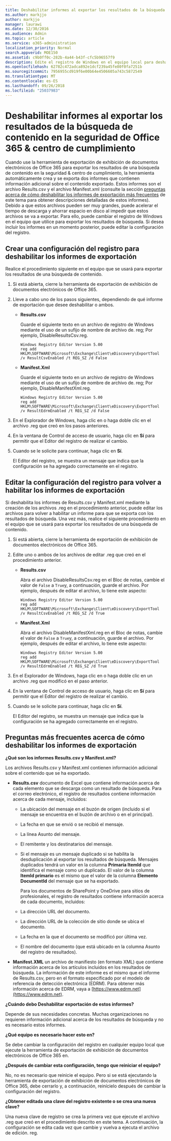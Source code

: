 ```yaml
---
title: Deshabilitar informes al exportar los resultados de la búsqueda de contenido en la seguridad de Office 365 &amp; centro de cumplimiento
ms.author: markjjo
author: markjjo
manager: laurawi
ms.date: 12/30/2016
ms.audience: Admin
ms.topic: article
ms.service: o365-administration
localization_priority: Normal
search.appverid: MOE150
ms.assetid: c9b0ff0c-282b-4a44-b43f-cfc5b96557f9
description: Edite el registro de Windows en el equipo local para deshabilitar los informes al exportar los resultados de una búsqueda de contenido de la seguridad de Office 365 &amp; centro de Comliance. Deshabilitar estos informes puede acelerar el tiempo de descarga y ahorrar espacio en disco.
ms.openlocfilehash: 62782c472adca892e1dcf239a45fe80f0fa7251b
ms.sourcegitcommit: 7956955cd919f6e00b64e4506605a743c5872549
ms.translationtype: MT
ms.contentlocale: es-ES
ms.lasthandoff: 09/26/2018
ms.locfileid: "25037983"
---
```

# <a name="disable-reports-when-you-export-content-search-results-in-the-office-365-security-amp-compliance-center"></a>Deshabilitar informes al exportar los resultados de la búsqueda de contenido en la seguridad de Office 365 &amp; centro de cumplimiento

Cuando use la herramienta de exportación de exhibición de documentos electrónicos de Office 365 para exportar los resultados de una búsqueda de contenido en la seguridad &amp; centro de cumplimiento, la herramienta automáticamente crea y se exporta dos informes que contienen información adicional sobre el contenido exportado. Estos informes son el archivo Results.csv y el archivo Manifest.xml (consulte la sección [preguntas acerca de cómo deshabilitar los informes de exportación más frecuentes](#frequently-asked-questions-about-disabling-export-reports) de este tema para obtener descripciones detalladas de estos informes). Debido a que estos archivos pueden ser muy grandes, puede acelerar el tiempo de descarga y ahorrar espacio en disco al impedir que estos archivos se va a exportar. Para ello, puede cambiar el registro de Windows en el equipo que utilice para exportar los resultados de búsqueda. Si desea incluir los informes en un momento posterior, puede editar la configuración del registro. 
  
## <a name="create-registry-settings-to-disable-the-export-reports"></a>Crear una configuración del registro para deshabilitar los informes de exportación

Realice el procedimiento siguiente en el equipo que se usará para exportar los resultados de una búsqueda de contenido.
  
1. Si está abierta, cierre la herramienta de exportación de exhibición de documentos electrónicos de Office 365.
    
2. Lleve a cabo uno de los pasos siguientes, dependiendo de qué informe de exportación que desee deshabilitar o ambos.
    
    - **Results.csv**
    
      Guarde el siguiente texto en un archivo de registro de Windows mediante el uso de un sufijo de nombre de archivo de. reg; Por ejemplo, DisableResultsCsv.reg.
    
      ```
      Windows Registry Editor Version 5.00
      reg add HKLM\SOFTWARE\Microsoft\Exchange\Client\eDiscovery\ExportTool /v ResultCsvEnabled /t REG_SZ /d False 
      ```

    - **Manifest.Xml**
    
      Guarde el siguiente texto en un archivo de registro de Windows mediante el uso de un sufijo de nombre de archivo de. reg; Por ejemplo, DisableManifestXml.reg.
    
      ```
      Windows Registry Editor Version 5.00
      reg add HKLM\SOFTWARE\Microsoft\Exchange\Client\eDiscovery\ExportTool /v ResultEdrmEnabled /t REG_SZ /d False 
      ```

3. En el Explorador de Windows, haga clic en o haga doble clic en el archivo .reg que creó en los pasos anteriores.
    
4. En la ventana de Control de acceso de usuario, haga clic en **Sí** para permitir que el Editor del registro de realizar el cambio. 
    
5. Cuando se le solicite para continuar, haga clic en **Sí**.
    
    El Editor del registro, se muestra un mensaje que indica que la configuración se ha agregado correctamente en el registro.
  
## <a name="edit-registry-settings-to-re-enable-the-export-reports"></a>Editar la configuración del registro para volver a habilitar los informes de exportación

Si deshabilita los informes de Results.csv y Manifest.xml mediante la creación de los archivos .reg en el procedimiento anterior, puede editar los archivos para volver a habilitar un informe para que se exporta con los resultados de búsqueda. Una vez más, realice el siguiente procedimiento en el equipo que se usará para exportar los resultados de una búsqueda de contenido.
  
1. Si está abierta, cierre la herramienta de exportación de exhibición de documentos electrónicos de Office 365.
    
2. Edite uno o ambos de los archivos de editar .reg que creó en el procedimiento anterior.
    
    - **Results.csv**
    
        Abra el archivo DisableResultsCsv.reg en el Bloc de notas, cambie el valor de `False` a `True`y, a continuación, guarde el archivo. Por ejemplo, después de editar el archivo, lo tiene este aspecto:
    
        ```
        Windows Registry Editor Version 5.00
      reg add HKLM\SOFTWARE\Microsoft\Exchange\Client\eDiscovery\ExportTool /v ResultCsvEnabled /t REG_SZ /d True
        ```

    - **Manifest.Xml**
    
        Abra el archivo DisableManifestXml.reg en el Bloc de notas, cambie el valor de `False` a `True`y, a continuación, guarde el archivo. Por ejemplo, después de editar el archivo, lo tiene este aspecto:
    
      ```
      Windows Registry Editor Version 5.00
      reg add HKLM\SOFTWARE\Microsoft\Exchange\Client\eDiscovery\ExportTool /v ResultEdrmEnabled /t REG_SZ /d True
      ```

3. En el Explorador de Windows, haga clic en o haga doble clic en un archivo .reg que modificó en el paso anterior.
    
4. En la ventana de Control de acceso de usuario, haga clic en **Sí** para permitir que el Editor del registro de realizar el cambio. 
    
5. Cuando se le solicite para continuar, haga clic en **Sí**.
    
    El Editor del registro, se muestra un mensaje que indica que la configuración se ha agregado correctamente en el registro.
  
## <a name="frequently-asked-questions-about-disabling-export-reports"></a>Preguntas más frecuentes acerca de cómo deshabilitar los informes de exportación
<a name="faqs"> </a>

 **¿Qué son los informes Results.csv y Manifest.xml?**
  
Los archivos Results.csv y Manifest.xml contienen información adicional sobre el contenido que se ha exportado.
  
- **Results.csv** documento de Excel que contiene información acerca de cada elemento que se descarga como un resultado de búsqueda. Para el correo electrónico, el registro de resultados contiene información acerca de cada mensaje, incluidos: 
    
  - La ubicación del mensaje en el buzón de origen (incluido si el mensaje se encuentra en el buzón de archivo o en el principal).
    
  - La fecha en que se envió o se recibió el mensaje.
    
  - La línea Asunto del mensaje.
    
  - El remitente y los destinatarios del mensaje.
    
  - Si el mensaje es un mensaje duplicado si se habilita la desduplicación al exportar los resultados de búsqueda. Mensajes duplicados tendrá un valor en la columna **Primaria ItemId** que identifica el mensaje como un duplicado. El valor de la columna **ItemId primario** es el mismo que el valor de la columna **Elemento DocumentId** del mensaje que se ha exportado. 
    
    Para los documentos de SharePoint y OneDrive para sitios de profesionales, el registro de resultados contiene información acerca de cada documento, incluidos:
    
  - La dirección URL del documento.
    
  - La dirección URL de la colección de sitio donde se ubica el documento.
    
  - La fecha en la que el documento se modificó por última vez.
    
  - El nombre del documento (que está ubicado en la columna Asunto del registro de resultados).
    
- **Manifest.XML** un archivo de manifiesto (en formato XML) que contiene información acerca de los artículos incluidos en los resultados de búsqueda. La información de este informe es el mismo que el informe de Results.csv, pero en el formato especificado por el modelo de referencia de detección electrónica (EDRM). Para obtener más información acerca de EDRM, vaya a [https://www.edrm.net](https://www.edrm.net).
    
 **¿Cuándo debo Deshabilitar exportación de estos informes?**
  
Depende de sus necesidades concretas. Muchas organizaciones no requieren información adicional acerca de los resultados de búsqueda y no es necesario estos informes.
  
 **¿Qué equipo es necesario hacer esto en?**
  
 Se debe cambiar la configuración del registro en cualquier equipo local que ejecute la herramienta de exportación de exhibición de documentos electrónicos de Office 365 en. 
  
 **¿Después de cambiar esta configuración, tengo que reiniciar el equipo?**
  
No, no es necesario que reinicie el equipo. Pero si se está ejecutando la herramienta de exportación de exhibición de documentos electrónicos de Office 365, debe cerrarlo y, a continuación, reinícielo después de cambiar la configuración del registro.
  
 **¿Obtener editada una clave del registro existente o se crea una nueva clave?**
  
Una nueva clave de registro se crea la primera vez que ejecute el archivo .reg que creó en el procedimiento descrito en este tema. A continuación, la configuración se edita cada vez que cambie y vuelva a ejecuta el archivo de edición. reg.
